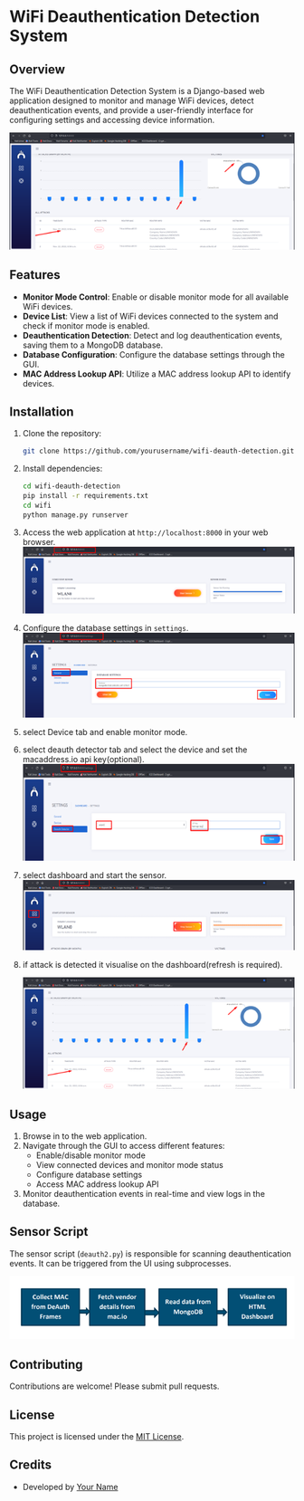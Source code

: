 # WiFi Deauthentication Detection System

## Overview

The WiFi Deauthentication Detection System is a Django-based web application designed to monitor and manage WiFi devices, detect deauthentication events, and provide a user-friendly interface for configuring settings and accessing device information.

![Screenshot1](https://github.com/sharathc213/wifi_deauth_detector/blob/main/Picture1.png)

## Features

- **Monitor Mode Control**: Enable or disable monitor mode for all available WiFi devices.
- **Device List**: View a list of WiFi devices connected to the system and check if monitor mode is enabled.
- **Deauthentication Detection**: Detect and log deauthentication events, saving them to a MongoDB database.
- **Database Configuration**: Configure the database settings through the GUI.
- **MAC Address Lookup API**: Utilize a MAC address lookup API to identify devices.

## Installation

1. Clone the repository:
    ```bash
   git clone https://github.com/yourusername/wifi-deauth-detection.git
   ```

2. Install dependencies:
   ```bash
   cd wifi-deauth-detection
   pip install -r requirements.txt
   cd wifi
   python manage.py runserver
   ```
3. Access the web application at `http://localhost:8000` in your web browser.
   ![Screenshot2](https://github.com/sharathc213/wifi_deauth_detector/blob/main/Picture2.png)
4. Configure the database settings in `settings`.
   ![Screenshot3](https://github.com/sharathc213/wifi_deauth_detector/blob/main/Picture3.png)
5. select Device tab and enable monitor mode.
6. select deauth detector tab and select the device and set the macaddress.io api key(optional).
   ![Screenshot4](https://github.com/sharathc213/wifi_deauth_detector/blob/main/Picture4.png)
7. select dashboard and start the sensor.
   ![Screenshot5](https://github.com/sharathc213/wifi_deauth_detector/blob/main/Picture5.png)
11. if attack is  detected it visualise on the dashboard(refresh is required).

    ![Screenshot6](https://github.com/sharathc213/wifi_deauth_detector/blob/main/Picture6.png)

## Usage

1. Browse in to the web application.
2. Navigate through the GUI to access different features:
   - Enable/disable monitor mode
   - View connected devices and monitor mode status
   - Configure database settings
   - Access MAC address lookup API
3. Monitor deauthentication events in real-time and view logs in the database.

## Sensor Script

The sensor script (`deauth2.py`) is responsible for scanning deauthentication events. It can be triggered from the UI using subprocesses.

![Screenshotz](https://github.com/sharathc213/wifi_deauth_detector/blob/main/Picture7.png)

## Contributing

Contributions are welcome! Please submit pull requests.

## License

This project is licensed under the [MIT License](LICENSE).

## Credits

- Developed by [Your Name](https://github.com/sharathc213)

